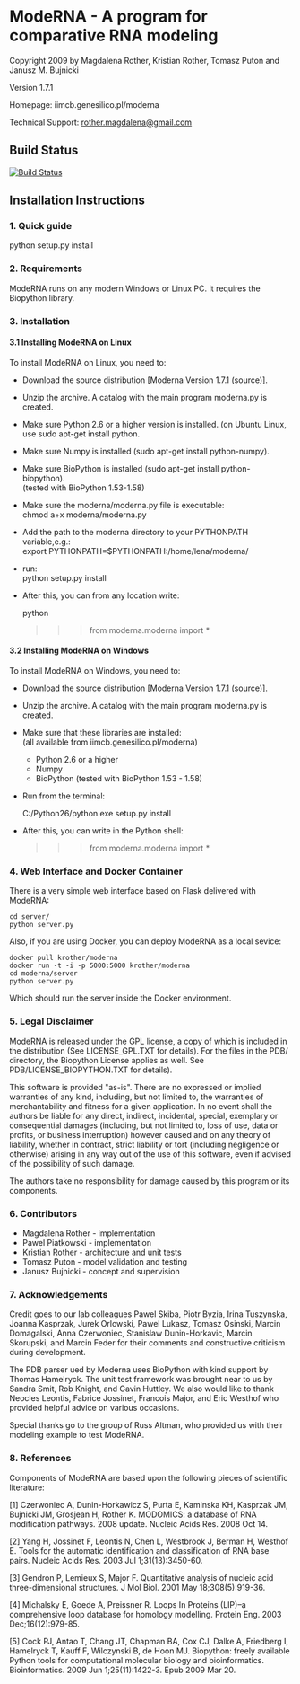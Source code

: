 
# ModeRNA - A program for comparative RNA modeling

Copyright 2009 by Magdalena Rother, Kristian Rother, Tomasz Puton and Janusz M. Bujnicki

Version 1.7.1

Homepage: iimcb.genesilico.pl/moderna

Technical Support: rother.magdalena@gmail.com

## Build Status
[![Build Status](https://travis-ci.org/lenarother/moderna.svg?branch=master)](https://travis-ci.org/lenarother/moderna)

## Installation Instructions

### 1. Quick guide
 
   python setup.py install

### 2. Requirements

ModeRNA runs on any modern Windows or Linux PC. It requires the Biopython library.

### 3. Installation

#### 3.1 Installing ModeRNA on Linux

To install ModeRNA on Linux, you need to:

* Download the source distribution [Moderna Version 1.7.1 (source)].
* Unzip the archive. A catalog with the main program moderna.py is created.
* Make sure Python 2.6 or a higher version is installed. (on Ubuntu Linux, use sudo apt-get install python.
* Make sure Numpy is installed (sudo apt-get install python-numpy).
* Make sure BioPython is installed (sudo apt-get install python-biopython).<br> (tested with BioPython 1.53-1.58)
* Make sure the moderna/moderna.py file is executable: <br> chmod a+x moderna/moderna.py
* Add the path to the moderna directory to your PYTHONPATH variable,e.g.: <br> export PYTHONPATH=$PYTHONPATH:/home/lena/moderna/
* run:<br> python setup.py install
* After this, you can from any location write:

    python
    >>> from moderna.moderna import *

#### 3.2 Installing ModeRNA on Windows

To install ModeRNA on Windows, you need to:

* Download the source distribution [Moderna Version 1.7.1 (source)].
* Unzip the archive. A catalog with the main program moderna.py is created.
* Make sure that these libraries are installed:<br> (all available from iimcb.genesilico.pl/moderna)
  * Python 2.6 or a higher
  * Numpy
  * BioPython (tested with BioPython 1.53 - 1.58)

* Run from the terminal:

    C:/Python26/python.exe setup.py install

* After this, you can write in the Python shell:

    >>> from moderna.moderna import *

### 4. Web Interface and Docker Container

There is a very simple web interface based on Flask delivered with ModeRNA:

    cd server/
    python server.py

Also, if you are using Docker, you can deploy ModeRNA as a local sevice:

    docker pull krother/moderna
    docker run -t -i -p 5000:5000 krother/moderna
    cd moderna/server
    python server.py

Which should run the server inside the Docker environment.

### 5. Legal Disclaimer

ModeRNA is released under the GPL license, a copy of which is included in 
the distribution (See LICENSE_GPL.TXT for details). For the files in the 
PDB/ directory, the Biopython License applies as well. 
See PDB/LICENSE_BIOPYTHON.TXT for details).

This software is provided "as-is". There are no expressed or implied 
warranties of any kind, including, but not limited to, the warranties of 
merchantability and fitness for a given application. In no event shall 
the authors be liable for any direct, indirect, incidental, special, 
exemplary or consequential damages (including, but not limited to, loss 
of use, data or profits, or business interruption) however caused and on 
any theory of liability, whether in contract, strict liability or tort 
(including negligence or otherwise) arising in any way out of the use 
of this software, even if advised of the possibility of such damage.

The authors take no responsibility for damage caused by this program 
or its components. 


### 6. Contributors

* Magdalena Rother   - implementation
* Pawel Piatkowski   - implementation
* Kristian Rother    - architecture and unit tests
* Tomasz Puton       - model validation and testing
* Janusz Bujnicki    - concept and supervision


### 7. Acknowledgements

Credit goes to our lab colleagues Pawel Skiba, Piotr Byzia, Irina Tuszynska, 
Joanna Kasprzak, Jurek Orlowski, Pawel Lukasz, Tomasz Osinski, Marcin 
Domagalski, Anna Czerwoniec, Stanislaw Dunin-Horkavic, Marcin Skorupski, 
and Marcin Feder for their comments and constructive criticism during 
development. 

The PDB parser ued by Moderna uses BioPython with kind support by 
Thomas Hamelryck. The unit test framework was brought near to us by 
Sandra Smit, Rob Knight, and Gavin Huttley. We also would like to thank 
Neocles Leontis, Fabrice Jossinet, Francois Major, and Eric Westhof who 
provided helpful advice on various occasions.

Special thanks go to the group of Russ Altman, who provided us with 
their modeling example to test ModeRNA.


### 8. References

Components of ModeRNA are based upon the following pieces of scientific literature:

[1] Czerwoniec A, Dunin-Horkawicz S, Purta E, Kaminska KH, Kasprzak JM, Bujnicki JM, Grosjean H, Rother K. MODOMICS: a database of RNA modification pathways. 2008 update. Nucleic Acids Res. 2008 Oct 14.

[2] Yang H, Jossinet F, Leontis N, Chen L, Westbrook J, Berman H, Westhof E. Tools for the automatic identification and classification of RNA base pairs. Nucleic Acids Res. 2003 Jul 1;31(13):3450-60.

[3] Gendron P, Lemieux S, Major F. Quantitative analysis of nucleic acid three-dimensional structures. J Mol Biol. 2001 May 18;308(5):919-36.

[4] Michalsky E, Goede A, Preissner R. Loops In Proteins (LIP)–a comprehensive loop database for homology modelling. Protein Eng. 2003 Dec;16(12):979-85.

[5] Cock PJ, Antao T, Chang JT, Chapman BA, Cox CJ, Dalke A, Friedberg I, Hamelryck T, Kauff F, Wilczynski B, de Hoon MJ. Biopython: freely available Python tools for computational molecular biology and bioinformatics. Bioinformatics. 2009 Jun 1;25(11):1422-3. Epub 2009 Mar 20.

